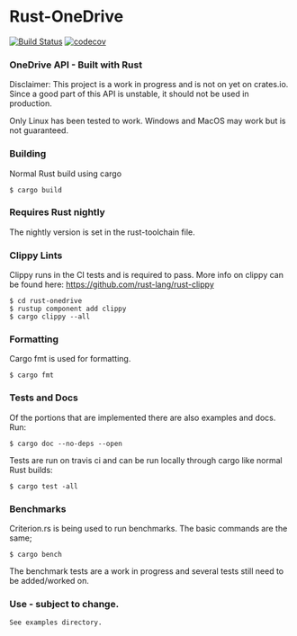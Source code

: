 # Rust-OneDrive

[![Build Status](https://travis-ci.com/sreeise/rust-onedrive.svg?branch=master)](https://travis-ci.com/sreeise/rust-onedrive)
[![codecov](https://codecov.io/gh/sreeise/rust-onedrive/branch/master/graph/badge.svg)](https://codecov.io/gh/sreeise/rust-onedrive)


### OneDrive API - Built with Rust

Disclaimer:
This project is a work in progress and is not on yet on crates.io. Since a good part of this API is unstable, 
it should not be used in production.
 
Only Linux has been tested to work. Windows and MacOS may work but is not guaranteed.

### Building
Normal Rust build using cargo

    $ cargo build

### Requires Rust nightly

The nightly version is set in the rust-toolchain file.

### Clippy Lints

Clippy runs in the CI tests and is required to pass. More info
on clippy can be found here: https://github.com/rust-lang/rust-clippy

    $ cd rust-onedrive
    $ rustup component add clippy
    $ cargo clippy --all

### Formatting

Cargo fmt is used for formatting. 

    $ cargo fmt

### Tests and Docs

Of the portions that are implemented there are also examples and docs. Run: 

    $ cargo doc --no-deps --open

Tests are run on travis ci and can be run locally through cargo like normal Rust builds:

    $ cargo test -all
    
### Benchmarks

Criterion.rs is being used to run benchmarks. The basic commands are the same;

    $ cargo bench
    
The benchmark tests are a work in progress and several tests still need to be
added/worked on.

### Use - subject to change.

    See examples directory.